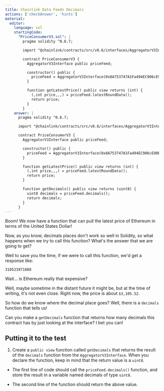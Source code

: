 ```yaml
---
title: Chainlink Data Feeds Decimals
actions: ['checkAnswer', 'hints']
material:
  editor:
    language: sol
    startingCode:
      "PriceConsumerV3.sol": |
        pragma solidity ^0.6.7;

        import "@chainlink/contracts/src/v0.6/interfaces/AggregatorV3Interface.sol";

        contract PriceConsumerV3 {
          AggregatorV3Interface public priceFeed;

          constructor() public {
            priceFeed = AggregatorV3Interface(0x8A753747A1Fa494EC906cE90E9f37563A8AF630e);
          }

          function getLatestPrice() public view returns (int) {
            (,int price,,,) = priceFeed.latestRoundData();
            return price;
          }
        }
    answer: |
      pragma solidity ^0.6.7;

      import "@chainlink/contracts/src/v0.6/interfaces/AggregatorV3Interface.sol";

      contract PriceConsumerV3 {
        AggregatorV3Interface public priceFeed;

        constructor() public {
          priceFeed = AggregatorV3Interface(0x8A753747A1Fa494EC906cE90E9f37563A8AF630e);
        }

        function getLatestPrice() public view returns (int) {
          (,int price,,,) = priceFeed.latestRoundData();
          return price;
        }

        function getDecimals() public view returns (uint8) {
          uint8 decimals = priceFeed.decimals();
          return decimals;
        }
      }
---
```


Boom! We now have a function that can pull the latest price of Ethereum in terms of the United States Dollar!

Now, as you know, decimals places don't work so well in Solidity, so what happens when we try to call this function? What's the answer that we are going to get?

Well to save you the time, if we were to call this function, we'd get a response like:

```
310523971888
```

Wait... is Ethereum really that expensive?

Well, maybe sometime in the distant future it might be, but at the time of writing, it's not even close. Right now, the price is about `$3,105.52`.

So how do we know where the decimal place goes? Well, there is a `decimals` function that tells us!

Can you make a `getDecimals` function that returns how many decimals this contract has by just looking at the interface? I bet you can!

## Putting it to the test

1. Create a `public view` function called `getDecimals` that returns the result of the `decimals` function from the `AggregatorV3Interface`. When you declare the function, keep in mind that the return value is a `uint8`.

- The first line of code should call the `priceFeed.decimals()` function, and store the result in a variable named decimals of type `uint8`.

- The second line of the function should return the above value.



